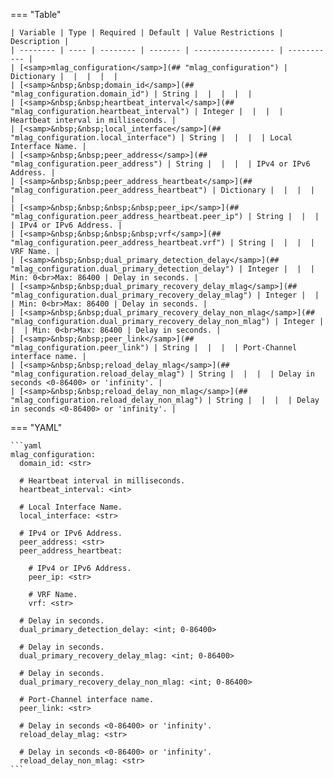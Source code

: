 <!--
  ~ Copyright (c) 2025 Arista Networks, Inc.
  ~ Use of this source code is governed by the Apache License 2.0
  ~ that can be found in the LICENSE file.
  -->
=== "Table"

    | Variable | Type | Required | Default | Value Restrictions | Description |
    | -------- | ---- | -------- | ------- | ------------------ | ----------- |
    | [<samp>mlag_configuration</samp>](## "mlag_configuration") | Dictionary |  |  |  |  |
    | [<samp>&nbsp;&nbsp;domain_id</samp>](## "mlag_configuration.domain_id") | String |  |  |  |  |
    | [<samp>&nbsp;&nbsp;heartbeat_interval</samp>](## "mlag_configuration.heartbeat_interval") | Integer |  |  |  | Heartbeat interval in milliseconds. |
    | [<samp>&nbsp;&nbsp;local_interface</samp>](## "mlag_configuration.local_interface") | String |  |  |  | Local Interface Name. |
    | [<samp>&nbsp;&nbsp;peer_address</samp>](## "mlag_configuration.peer_address") | String |  |  |  | IPv4 or IPv6 Address. |
    | [<samp>&nbsp;&nbsp;peer_address_heartbeat</samp>](## "mlag_configuration.peer_address_heartbeat") | Dictionary |  |  |  |  |
    | [<samp>&nbsp;&nbsp;&nbsp;&nbsp;peer_ip</samp>](## "mlag_configuration.peer_address_heartbeat.peer_ip") | String |  |  |  | IPv4 or IPv6 Address. |
    | [<samp>&nbsp;&nbsp;&nbsp;&nbsp;vrf</samp>](## "mlag_configuration.peer_address_heartbeat.vrf") | String |  |  |  | VRF Name. |
    | [<samp>&nbsp;&nbsp;dual_primary_detection_delay</samp>](## "mlag_configuration.dual_primary_detection_delay") | Integer |  |  | Min: 0<br>Max: 86400 | Delay in seconds. |
    | [<samp>&nbsp;&nbsp;dual_primary_recovery_delay_mlag</samp>](## "mlag_configuration.dual_primary_recovery_delay_mlag") | Integer |  |  | Min: 0<br>Max: 86400 | Delay in seconds. |
    | [<samp>&nbsp;&nbsp;dual_primary_recovery_delay_non_mlag</samp>](## "mlag_configuration.dual_primary_recovery_delay_non_mlag") | Integer |  |  | Min: 0<br>Max: 86400 | Delay in seconds. |
    | [<samp>&nbsp;&nbsp;peer_link</samp>](## "mlag_configuration.peer_link") | String |  |  |  | Port-Channel interface name. |
    | [<samp>&nbsp;&nbsp;reload_delay_mlag</samp>](## "mlag_configuration.reload_delay_mlag") | String |  |  |  | Delay in seconds <0-86400> or 'infinity'. |
    | [<samp>&nbsp;&nbsp;reload_delay_non_mlag</samp>](## "mlag_configuration.reload_delay_non_mlag") | String |  |  |  | Delay in seconds <0-86400> or 'infinity'. |

=== "YAML"

    ```yaml
    mlag_configuration:
      domain_id: <str>

      # Heartbeat interval in milliseconds.
      heartbeat_interval: <int>

      # Local Interface Name.
      local_interface: <str>

      # IPv4 or IPv6 Address.
      peer_address: <str>
      peer_address_heartbeat:

        # IPv4 or IPv6 Address.
        peer_ip: <str>

        # VRF Name.
        vrf: <str>

      # Delay in seconds.
      dual_primary_detection_delay: <int; 0-86400>

      # Delay in seconds.
      dual_primary_recovery_delay_mlag: <int; 0-86400>

      # Delay in seconds.
      dual_primary_recovery_delay_non_mlag: <int; 0-86400>

      # Port-Channel interface name.
      peer_link: <str>

      # Delay in seconds <0-86400> or 'infinity'.
      reload_delay_mlag: <str>

      # Delay in seconds <0-86400> or 'infinity'.
      reload_delay_non_mlag: <str>
    ```
